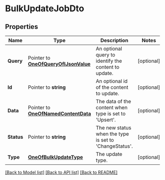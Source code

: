 # BulkUpdateJobDto

## Properties

Name | Type | Description | Notes
------------ | ------------- | ------------- | -------------
**Query** | Pointer to [**OneOfQueryOfIJsonValue**](oneOf&lt;QueryOfIJsonValue&gt;.md) | An optional query to identify the content to update. | [optional] 
**Id** | Pointer to **string** | An optional id of the content to update. | [optional] 
**Data** | Pointer to [**OneOfNamedContentData**](oneOf&lt;NamedContentData&gt;.md) | The data of the content when type is set to &#39;Upsert&#39;. | [optional] 
**Status** | Pointer to **string** | The new status when the type is set to &#39;ChangeStatus&#39;. | [optional] 
**Type** | [**OneOfBulkUpdateType**](oneOf&lt;BulkUpdateType&gt;.md) | The update type. | [optional] 

[[Back to Model list]](../README.md#documentation-for-models) [[Back to API list]](../README.md#documentation-for-api-endpoints) [[Back to README]](../README.md)


